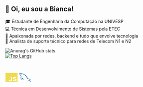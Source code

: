 ## 👋 Oi, eu sou a Bianca!

🎓 Estudante de Engenharia da Computação na UNIVESP  
💻 Técnica em Desenvolvimento de Sistemas pela ETEC  
🧠 Apaixonada por redes, backend e tudo que envolve tecnologia  
🚀 Analista de suporte técnico para redes de Telecom N1 e N2  


![Anurag's GitHub stats](https://github-readme-stats.vercel.app/api?username=paulabiancamenezes&show_icons=true&theme=dark)
<br>
[![Top Langs](https://github-readme-stats.vercel.app/api/top-langs/?username=paulabiancamenezes&layout=compact&theme=dark)](https://github.com/wallaceCoelho/github-readme-stats)

  ##
<div style="display: inline_block"><br>
  <img align="center" alt="Rafa-Js" height="30" width="40" src="https://raw.githubusercontent.com/devicons/devicon/master/icons/javascript/javascript-plain.svg">
  <img align="center" alt="Rafa-React" height="30" width="40" src="https://raw.githubusercontent.com/devicons/devicon/master/icons/mysql/mysql-original.svg">
</div>
<br>
